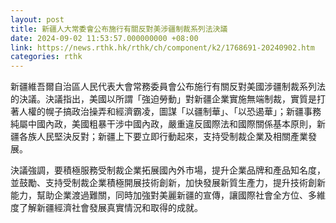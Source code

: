 ```yaml
---
layout: post
title: 新疆人大常委會公布施行有關反對美涉疆制裁系列法決議
date: 2024-09-02 11:53:57.000000000 +08:00
link: https://news.rthk.hk/rthk/ch/component/k2/1768691-20240902.htm
categories: rthk
---
```


新疆維吾爾自治區人民代表大會常務委員會公布施行有關反對美國涉疆制裁系列法的決議。決議指出，美國以所謂「強迫勞動」對新疆企業實施無端制裁，實質是打著人權的幌子搞政治操弄和經濟霸凌，圖謀「以疆制華」、「以恐遏華」；新疆事務純屬中國內政，美國粗暴干涉中國內政，嚴重違反國際法和國際關係基本原則，新疆各族人民堅決反對；新疆上下要立即行動起來，支持受制裁企業及相關產業發展。

決議強調，要積極服務受制裁企業拓展國內外市場，提升企業品牌和產品知名度，並鼓勵、支持受制裁企業積極開展技術創新，加快發展新質生產力，提升技術創新能力，幫助企業渡過難關，同時加強對美麗新疆的宣傳，讓國際社會全方位、多維度了解新疆經濟社會發展真實情況和取得的成就。
